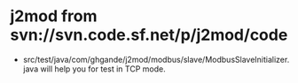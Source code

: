 # j2mod from svn://svn.code.sf.net/p/j2mod/code
- src/test/java/com/ghgande/j2mod/modbus/slave/ModbusSlaveInitializer.java will help you for test in TCP mode.